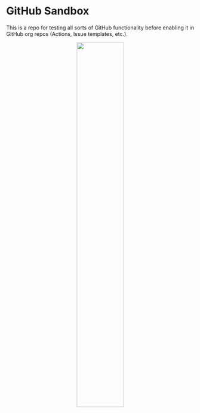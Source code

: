 # GitHub Sandbox

This is a repo for testing all sorts of GitHub functionality before enabling it in GitHub org repos (Actions, Issue templates, etc.).

<p align="center">
  <img src="https://octodex.github.com/images/manufacturetocat.png" width="50%">
</p>
